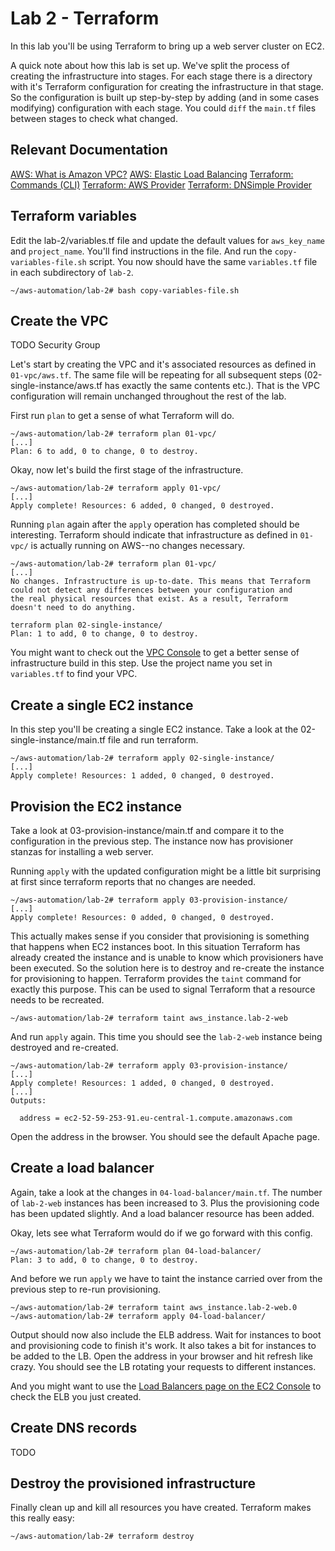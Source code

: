 # Lab 2 - Terraform

In this lab you'll be using Terraform to bring up a web server cluster on EC2.

A quick note about how this lab is set up. We've split the process of creating the infrastructure into stages. For each stage there is a directory with it's Terraform configuration for creating the infrastructure in that stage. So the configuration is built up step-by-step by adding (and in some cases modifying) configuration with each stage. You could `diff` the `main.tf` files between stages to check what changed.

## Relevant Documentation

[AWS: What is Amazon VPC?](http://docs.aws.amazon.com/AmazonVPC/latest/UserGuide/VPC_Introduction.html)
[AWS: Elastic Load Balancing](https://aws.amazon.com/elasticloadbalancing/)
[Terraform: Commands (CLI)](https://www.terraform.io/docs/commands/index.html)
[Terraform: AWS Provider](https://www.terraform.io/docs/providers/aws/index.html)
[Terraform: DNSimple Provider](https://www.terraform.io/docs/providers/dnsimple/index.html)

## Terraform variables

Edit the lab-2/variables.tf file and update the default values for `aws_key_name` and `project_name`. You'll find instructions in the file. And run the `copy-variables-file.sh` script. You now should have the same `variables.tf` file in each subdirectory of `lab-2`.

    ~/aws-automation/lab-2# bash copy-variables-file.sh

## Create the VPC

TODO Security Group

Let's start by creating the VPC and it's associated resources as defined in `01-vpc/aws.tf`. The same file will be repeating for all subsequent steps (02-single-instance/aws.tf has exactly the same contents etc.). That is the VPC configuration will remain unchanged throughout the rest of the lab.

First run `plan` to get a sense of what Terraform will do.

    ~/aws-automation/lab-2# terraform plan 01-vpc/
    [...]
    Plan: 6 to add, 0 to change, 0 to destroy.

Okay, now let's build the first stage of the infrastructure.

    ~/aws-automation/lab-2# terraform apply 01-vpc/
    [...]
    Apply complete! Resources: 6 added, 0 changed, 0 destroyed.

Running `plan` again after the `apply` operation has completed should be interesting. Terraform should indicate that infrastructure as defined in `01-vpc/` is actually running on AWS--no changes necessary.

    ~/aws-automation/lab-2# terraform plan 01-vpc/
    [...]
    No changes. Infrastructure is up-to-date. This means that Terraform
    could not detect any differences between your configuration and
    the real physical resources that exist. As a result, Terraform
    doesn't need to do anything.

    terraform plan 02-single-instance/
    Plan: 1 to add, 0 to change, 0 to destroy.

You might want to check out the [VPC Console]( https://eu-central-1.console.aws.amazon.com/vpc/home#vpcs:) to get a better sense of infrastructure build in this step. Use the project name you set in `variables.tf` to find your VPC.

## Create a single EC2 instance

In this step you'll be creating a single EC2 instance. Take a look at the 02-single-instance/main.tf file and run terraform.

    ~/aws-automation/lab-2# terraform apply 02-single-instance/
    [...]
    Apply complete! Resources: 1 added, 0 changed, 0 destroyed.

## Provision the EC2 instance

Take a look at 03-provision-instance/main.tf and compare it to the configuration in the previous step. The instance now has provisioner stanzas for installing a web server.

Running `apply` with the updated configuration might be a little bit surprising at first since terraform reports that no changes are needed.

    ~/aws-automation/lab-2# terraform apply 03-provision-instance/
    [...]
    Apply complete! Resources: 0 added, 0 changed, 0 destroyed.

This actually makes sense if you consider that provisioning is something that happens when EC2 instances boot. In this situation Terraform has already created the instance and is unable to know which provisioners have been executed. So the solution here is to destroy and re-create the instance for provisioning to happen. Terraform provides the `taint` command for exactly this purpose. This can be used to signal Terraform that a resource needs to be recreated.

    ~/aws-automation/lab-2# terraform taint aws_instance.lab-2-web

And run `apply` again. This time you should see the `lab-2-web` instance being destroyed and re-created.

    ~/aws-automation/lab-2# terraform apply 03-provision-instance/
    [...]
    Apply complete! Resources: 1 added, 0 changed, 0 destroyed.
    [...]
    Outputs:

      address = ec2-52-59-253-91.eu-central-1.compute.amazonaws.com

Open the address in the browser. You should see the default Apache page.

## Create a load balancer

Again, take a look at the changes in `04-load-balancer/main.tf`. The number of `lab-2-web` instances has been increased to 3. Plus the provisioning code has been updated slightly. And a load balancer resource has been added.

Okay, lets see what Terraform would do if we go forward with this config.

    ~/aws-automation/lab-2# terraform plan 04-load-balancer/
    Plan: 3 to add, 0 to change, 0 to destroy.

And before we run `apply` we have to taint the instance carried over from the previous step to re-run provisioning.

    ~/aws-automation/lab-2# terraform taint aws_instance.lab-2-web.0
    ~/aws-automation/lab-2# terraform apply 04-load-balancer/

Output should now also include the ELB address. Wait for instances to boot and provisioning code to finish it's work. It also takes a bit for instances to be added to the LB. Open the address in your browser and hit refresh like crazy. You should see the LB rotating your requests to different instances.

And you might want to use the [Load Balancers page on the EC2 Console](https://eu-central-1.console.aws.amazon.com/ec2/#LoadBalancers:) to check the ELB you just created.

## Create DNS records

TODO

## Destroy the provisioned infrastructure

Finally clean up and kill all resources you have created. Terraform makes this really easy:

    ~/aws-automation/lab-2# terraform destroy
